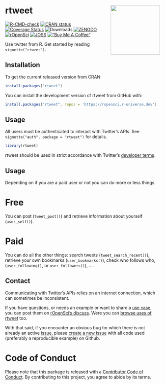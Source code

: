
<!-- README.md is generated from README.Rmd. Please edit that file -->

# rtweet <img src="man/figures/logo.png" width="160px" align="right" />

<!-- badges: start -->

[![R-CMD-check](https://github.com/ropensci/rtweet/actions/workflows/R-CMD-check.yaml/badge.svg)](https://github.com/ropensci/rtweet/actions/workflows/R-CMD-check.yaml)
[![CRAN
status](https://www.r-pkg.org/badges/version/rtweet)](https://cran.r-project.org/package=rtweet)
[![Coverage
Status](https://codecov.io/gh/ropensci/rtweet/branch/master/graph/badge.svg)](https://app.codecov.io/gh/ropensci/rtweet?branch=master)
![Downloads](https://cranlogs.r-pkg.org/badges/rtweet)
[![ZENODO](https://zenodo.org/badge/64161359.svg)](https://zenodo.org/badge/latestdoi/64161359)
[![rOpenSci](https://badges.ropensci.org/302_status.svg)](https://github.com/ropensci/software-review/issues/302)
[![JOSS](https://joss.theoj.org/papers/10.21105/joss.01829/status.svg)](https://doi.org/10.21105/joss.01829)
[![“Buy Me A
Coffee”](https://www.buymeacoffee.com/assets/img/custom_images/orange_img.png)](https://www.buymeacoffee.com/llrs)

<!-- badges: end -->

Use twitter from R. Get started by reading `vignette("rtweet")`.

## Installation

To get the current released version from CRAN:

``` r
install.packages("rtweet")
```

You can install the development version of rtweet from GitHub with:

``` r
install.packages("rtweet", repos = 'https://ropensci.r-universe.dev')
```

## Usage

All users must be authenticated to interact with Twitter’s APIs. See
`vignette("auth", package = "rtweet")` for details.

``` r
library(rtweet)
```

rtweet should be used in strict accordance with Twitter’s [developer
terms](https://developer.twitter.com/en/developer-terms/more-on-restricted-use-cases).

## Usage

Depending on if you are a paid user or not you can do more or less
things.

# Free

You can post (`tweet_post()`) and retrieve information about yourself
(`user_self()`).

# Paid

You can do all the other things: search tweets
(`tweet_search_recent()`), retrieve your own bookmarks
(`user_bookmarks()`), check who follows who, (`user_following()`, or
`user_followers()`), ….

## Contact

Communicating with Twitter’s APIs relies on an internet connection,
which can sometimes be inconsistent.

If you have questions, or needs an example or want to share a [use
case](https://ropensci.org/usecases/), you can post them on [rOpenSci’s
discuss](https://discuss.ropensci.org/). Were you can [browse uses of
rtweet](https://discuss.ropensci.org/tags/c/usecases/10/rtweet) too.

With that said, if you encounter an obvious bug for which there is not
already an active [issue](https://github.com/ropensci/rtweet/issues),
please [create a new
issue](https://github.com/ropensci/rtweet/issues/new) with all code used
(preferably a reproducible example) on Github.

# Code of Conduct

Please note that this package is released with a [Contributor Code of
Conduct](https://ropensci.org/code-of-conduct/). By contributing to this
project, you agree to abide by its terms.
